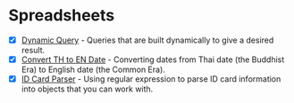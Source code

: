 # Spreadsheets
   - [x] [Dynamic Query]() -  Queries that are built dynamically to give a desired result.
  - [x] [Convert TH to EN Date]() - Converting dates from Thai date (the Buddhist Era) to English date (the Common Era).
  - [x] [ID Card Parser]() - Using regular expression to parse ID card information into objects that you can work with.